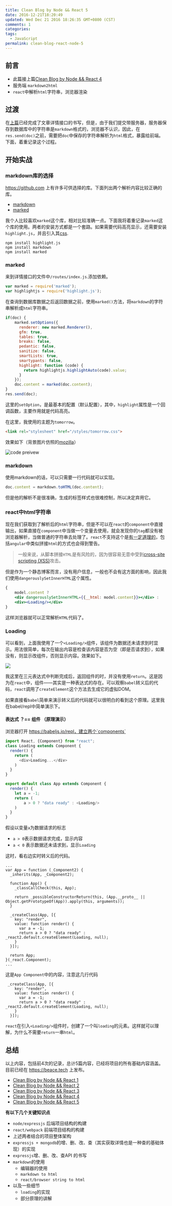 ```yaml
---
title: Clean Blog by Node && React 5
date: 2016-12-21T18:20:49
updated: Wed Dec 21 2016 18:26:35 GMT+0800 (CST)
comments: 1
categories:
tags:
  - JavaScript
permalink: clean-blog-react-node-5
---
```


## 前言
- 此篇接上篇[Clean Blog by Node && React 4](https://beacelee.com/post/clean-blog-react-node-4.html)
- 服务端 `markdown2html`
- `react`中解析`html`字符串，浏览器渲染

<!--more-->
## 过渡
在[上篇](https://beacelee.com/post/clean-blog-react-node-4.html#toc-5ce)已经完成了文章详情接口的书写，但是，由于我们提交带服务器，服务器保存到数据库中的字符串是`markdown`格式的，浏览器不认识，因此，在`res.send(doc)`之前，需要把`doc`中保存的字符串解析为`html`格式，暴露给前端。下面，着重记录这个过程。

## 开始实战
### markdown库的选择
https://github.com 上有许多可供选择的库。下面列出两个解析内容比较正确的库。

- [markdown](https://www.npmjs.com/package/markdown)
- [marked](https://github.com/chjj/marked)

我个人比较喜欢`marked`这个库，相对比较准确一点。下面我将着重记录`marked`这个库的使用。两者的安装方式都是一个套路。如果需要代码高亮显示，还需要安装`highlight.js`，并且引入其[css](https://highlightjs.org/).

```
npm install highlight.js
npm install markdown
npm install marked
```
### marked
来到详情接口的文件中`/routes/index.js`.添加依赖。

```javascript
var marked = require('marked');
var highlightjs = require('highlight.js');
```
在查询到数据库数据之后返回数据之前，使用`marked()`方法，将`markdown`的字符串解析成`html`字符串。

```js
if(doc) {
    marked.setOptions({
      renderer: new marked.Renderer(),
      gfm: true,
      tables: true,
      breaks: false,
      pedantic: false,
      sanitize: false,
      smartLists: true,
      smartypants: false,
      highlight: function (code) {
        return highlightjs.highlightAuto(code).value;
      }
    });
    doc.content = marked(doc.content);
}
res.send(doc);
```
这里的`setOption`，是最基本的配置（默认配置），其中，`highlight`属性是一个回调函数，主要作用就是代码高亮。

在这里，我使用的主题为`tomorrow`。

```html
<link rel="stylesheet" href="/styles/tomorrow.css">
```
效果如下（背景图片仿照的[mozilla](https://developer.mozilla.org/en-US/docs/Web/API/Fetch_API)）

![code preivew](https://images-manager.oss-cn-shanghai.aliyuncs.com/static/node-react/node-react5/node-react5-1.png)

### markdown
使用markdown的话，可以只需要一行代码就可以实现。

```js
doc.content = markdown.toHTML(doc.content);
```
但是他的解析不是很准确，生成的标签样式也很难控制，所以决定弃用它。

### react中html字符串
现在我们获取到了解析后的`html`字符串，但是不可以在`react`的`component`中直接输出，如果直接在`component`中当做一个变量去使用，就会发现你的`tag`都没有被浏览器解析，当做普通的字符串去处理了。`react`不支持这个是[有一定道理的](https://facebook.github.io/react/docs/dom-elements.html#dangerouslysetinnerhtml)，包括`angular`中类似拼接`html`的方式也会得到警告。

> 一般来说，从脚本拼接`HTML`是有风险的，因为很容易无意中受到[cross-site scripting (XSS)](https://en.wikipedia.org/wiki/Cross-site_scripting)攻击。

但是作为一个静态博客而言，没有用户信息，一般也不会有这方面的影响，因此我们使用`dangerouslySetInnerHTML`这个属性。

```jsx
{
    model.content ?
    <div dangerouslySetInnerHTML={{__html: model.content}}></div> :
    <div><Loading/></div>
}
```
这样浏览器就可以正常解析`HTML`代码了。

### Loading
可以看到，上面我使用了一个`<Loading/>`组件，该组件为数据还未请求到时显示。用法很简单，每次在输出内容是检查该内容是否为空（即是否请求到），如果没有，则显示改组件，否则显示内容。效果如下。

![](https://images-manager.oss-cn-shanghai.aliyuncs.com/static/node-react/node-react5/node-react5-2.png)

我这里在三元表达式中判断完成后，返回组件的时，并没有使用`return`。这是因为在`react`中，组件——其实是一种表达式的存在。可以观察`babel`转义后的代码，`react`调用了`createElement`这个方法去生成它的虚拟DOM。

如果直接看`babel`简单来演示转义后的代码就可以很明白的看到这个原理。这里我在babel/repl中简单演示下。

#### 表达式 ？== 组件  （原理演示）

浏览器打开 https://babeljs.io/repl，建立两个`components`

```javascript
import React, {Component} from "react";
class Loading extends Component {
  render() {
    return (
      <div>Loading...</div>
    )
  }
}

export default class App extends Component {
  render() {
    let a = -1;
    return (
        a > 0 ? "data ready" : <Loading/>
    )
  }
}
```
假设以变量`a`为数据请求的标志

- `a > 0`表示数据请求完成，显示内容
- `a < 0` 表示数据还未请求到，显示`Loading`

这时，看右边实时转义后的代码。

```
...
var App = function (_Component2) {
  _inherits(App, _Component2);

  function App() {
    _classCallCheck(this, App);

    return _possibleConstructorReturn(this, (App.__proto__ || Object.getPrototypeOf(App)).apply(this, arguments));
  }

  _createClass(App, [{
    key: "render",
    value: function render() {
      var a = -1;
      return a > 0 ? "data ready" : _react2.default.createElement(Loading, null);
    }
  }]);

  return App;
}(_react.Component);
...
```
这是`App Component`中的内容，注意这几行代码

```
 _createClass(App, [{
    key: "render",
    value: function render() {
      var a = -1;
      return a > 0 ? "data ready" : _react2.default.createElement(Loading, null);
    }
  }]);
```
`react`在引入`<Loading/>`组件时，创建了一个叫`loading`的元素。这样就可以理解，为什么不需要`return`一串`html`。

## 总结

以上内容，包括前4次的记录，总计5篇内容，已经将项目的所有基础内容涵盖。目前已经在 https://beace.tech 上发布。

- [Clean Blog by Node && React 1](https://beacelee.com/post/node-react-1.html)
- [Clean Blog by Node && React 2](https://beacelee.com/post/clean-blog-react-node-2.html)
- [Clean Blog by Node && React 3](https://beacelee.com/post/clean-blog-react-node-3.html)
- [Clean Blog by Node && React 4](https://beacelee.com/post/clean-blog-react-node-4.html)
- [Clean Blog by Node && React 5](https://beacelee.com/post/clean-blog-react-node-5.html)

**有以下几个关键知识点**

- `node/expressjs` 后端项目结构的构建
- `react/webpack` 前端项目结构的构建
- 上述两者结合的项目整体架构
- `expressjs + mongodb`的增、删、改、查（其实获取详情也是一种查的基础体现）的实现
- `expressjs`增、删、改、查API 的书写
- `markdown`的使用
    - 编辑器的使用
    - `markdown to html`
    - `react/browser string to html`
- 以及一些细节
    - `loading`的实现
    - 部分原理的讲解

